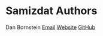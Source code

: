 Samizdat Authors
================

Dan Bornstein
[Email](danfuzz@milk.com)
[Website](http://milk.com/)
[GitHub](https://github.com/danfuzz)
